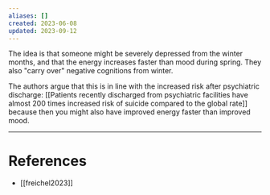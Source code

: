 ```yaml
---
aliases: []
created: 2023-06-08
updated: 2023-09-12
---
```

The idea is that someone might be severely depressed from the winter months, and that the energy increases faster than mood during spring. They also "carry over" negative cognitions from winter.

The authors argue that this is in line with the increased risk after psychiatric discharge: [[Patients recently discharged from psychiatric facilities have almost 200 times increased risk of suicide compared to the global rate]] because then you might also have improved energy faster than improved mood.

---
# References
* [[freichel2023]]